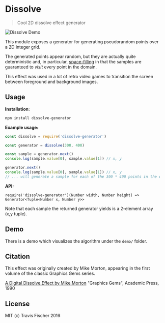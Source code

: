# Dissolve

> Cool 2D dissolve effect generator

![Dissolve Demo](https://raw.github.com/fisch0920/dissolve-generator/master/demo/demo.gif)

This module exposes a generator for generating pseudorandom points over a 2D integer grid.

The generated points appear random, but they are actually quite deterministic and, in particular, [space-filling](https://www.wikiwand.com/en/Space-filling_curve) in that the samples are guaranteed to *visit* every point in the domain.

This effect was used in a lot of retro video games to transition the screen between foreground and background images.

## Usage

**Installation:**
```bash
npm install dissolve-generator
```

**Example usage:**

```javascript
const dissolve = require('dissolve-generator')

const generator = dissolve(300, 400)

const sample = generator.next()
console.log(sample.value[0], sample.value[1]) // x, y

generator.next()
console.log(sample.value[0], sample.value[1]) // x, y
// ... will generate a sample for each of the 300 * 400 points in the domain
```

**API:**
```
require('dissolve-generator')(Number width, Number height) => Generator<Tuple<Number x, Number y>>
```

Note that each sample the returned generator yields is a 2-element array (x,y tuple).

## Demo

There is a demo which visualizes the algorithm under the `demo/` folder.

## Citation

This effect was originally created by Mike Morton, appearing in the first volume of the classic Graphics Gems series.

[A Digital Dissolve Effect by Mike Morton](http://dl.acm.org/citation.cfm?id=90821)
"Graphics Gems", Academic Press, 1990

## License

MIT (c) Travis Fischer 2016
